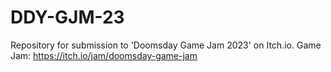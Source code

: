 # DDY-GJM-23
Repository for submission to 'Doomsday Game Jam 2023' on Itch.io.
Game Jam: https://itch.io/jam/doomsday-game-jam
